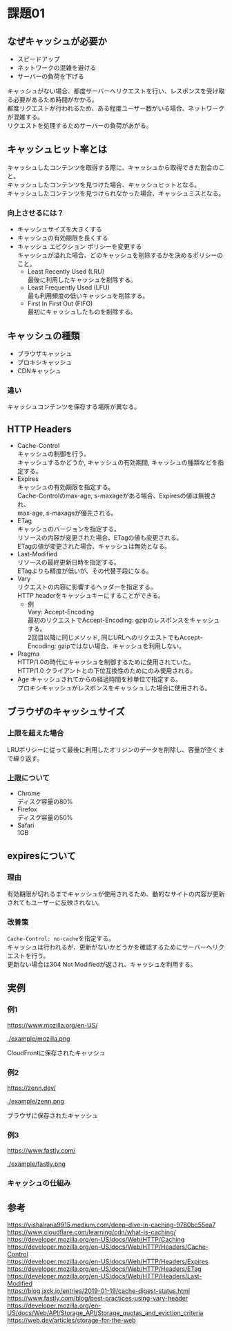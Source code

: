 # 課題01

## なぜキャッシュが必要か

- スピードアップ  
- ネットワークの混雑を避ける  
- サーバーの負荷を下げる  

キャッシュがない場合、都度サーバーへリクエストを行い、レスポンスを受け取る必要があるため時間がかかる。  
都度リクエストが行われるため、ある程度ユーザー数がいる場合、ネットワークが混雑する。  
リクエストを処理するためサーバーの負荷があがる。  

## キャッシュヒット率とは

キャッシュしたコンテンツを取得する際に、キャッシュから取得できた割合のこと。  
キャッシュしたコンテンツを見つけた場合、キャッシュヒットとなる。  
キャッシュしたコンテンツを見つけられなかった場合、キャッシュミスとなる。  

### 向上させるには？

- キャッシュサイズを大きくする  
- キャッシュの有効期限を長くする  
- キャッシュ エビクション ポリシーを変更する  
  キャッシュが溢れた場合、どのキャッシュを削除するかを決めるポリシーのこと。  
  - Least Recently Used (LRU)  
    最後に利用したキャッシュを削除する。  
  - Least Frequently Used (LFU)  
    最も利用頻度の低いキャッシュを削除する。  
  - First In First Out (FIFO)  
    最初にキャッシュしたものを削除する。  

## キャッシュの種類

- ブラウザキャッシュ  
- プロキシキャッシュ  
- CDNキャッシュ  

### 違い

キャッシュコンテンツを保存する場所が異なる。  

## HTTP Headers

- Cache-Control  
  キャッシュの制御を行う。  
  キャッシュするかどうか, キャッシュの有効期間, キャッシュの種類などを指定する。  
- Expires  
  キャッシュの有効期限を指定する。  
  Cache-Controlのmax-age, s-maxageがある場合、Expiresの値は無視され、  
  max-age, s-maxageが優先される。  
- ETag  
  キャッシュのバージョンを指定する。  
  リソースの内容が変更された場合、ETagの値も変更される。  
  ETagの値が変更された場合、キャッシュは無効となる。  
- Last-Modified  
  リソースの最終更新日時を指定する。  
  ETagよりも精度が低いが、その代替手段になる。  
- Vary  
  リクエストの内容に影響するヘッダーを指定する。  
  HTTP headerをキャッシュキーにすることができる。  
  - 例  
  Vary: Accept-Encoding  
  最初のリクエストでAccept-Encoding: gzipのレスポンスをキャッシュする。  
  2回目以降に同じメソッド, 同じURLへのリクエストでもAccept-Encoding: gzipではない場合、キャッシュを利用しない。  
- Pragma  
  HTTP/1.0の時代にキャッシュを制御するために使用されていた。  
  HTTP/1.0 クライアントとの下位互換性のためにのみ使用される。  
- Age
  キャッシュされてからの経過時間を秒単位で指定する。  
  プロキシキャッシュがレスポンスをキャッシュした場合に使用される。  

## ブラウザのキャッシュサイズ

### 上限を超えた場合

LRUポリシーに従って最後に利用したオリジンのデータを削除し、容量が空くまで繰り返す。  

### 上限について

- Chrome  
  ディスク容量の80%
- Firefox  
  ディスク容量の50%
- Safari  
  1GB

## expiresについて

### 理由

有効期限が切れるまでキャッシュが使用されるため、動的なサイトの内容が更新されてもユーザーに反映されない。  

### 改善策

`Cache-Control: no-cache`を指定する。  
キャッシュは行われるが、更新がないかどうかを確認するためにサーバーへリクエストを行う。  
更新ない場合は304 Not Modifiedが返され、キャッシュを利用する。  

## 実例

### 例1

<https://www.mozilla.org/en-US/>  

[./example/mozilla.png](./example/mozilla.png)  

CloudFrontに保存されたキャッシュ  

### 例2

<https://zenn.dev/>  

[./example/zenn.png](./example/zenn.png)  

ブラウザに保存されたキャッシュ  

### 例3

<https://www.fastly.com/>

[./example/fastly.png](./example/fastly.png)

### キャッシュの仕組み

## 参考

<https://vishalrana9915.medium.com/deep-dive-in-caching-9780bc55ea7>  
<https://www.cloudflare.com/learning/cdn/what-is-caching/>  
<https://developer.mozilla.org/en-US/docs/Web/HTTP/Caching>  
<https://developer.mozilla.org/en-US/docs/Web/HTTP/Headers/Cache-Control>  
<https://developer.mozilla.org/en-US/docs/Web/HTTP/Headers/Expires>  
<https://developer.mozilla.org/en-US/docs/Web/HTTP/Headers/ETag>  
<https://developer.mozilla.org/en-US/docs/Web/HTTP/Headers/Last-Modified>  
<https://blog.jxck.io/entries/2019-01-19/cache-digest-status.html>  
<https://www.fastly.com/blog/best-practices-using-vary-header>  
<https://developer.mozilla.org/en-US/docs/Web/API/Storage_API/Storage_quotas_and_eviction_criteria>  
<https://web.dev/articles/storage-for-the-web>  
